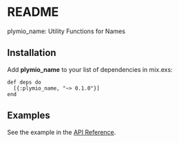 # README

plymio\_name: Utility Functions for Names

## Installation

Add **plymio\_name** to your list of dependencies in <span class="underline">mix.exs</span>:

    def deps do
      [{:plymio_name, "~> 0.1.0"}]
    end

## Examples

See the example in the [API Reference](<https://hexdocs.pm/plymio_name/readme.html>).